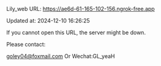 Lily_web URL: https://ae6d-61-165-102-156.ngrok-free.app

Updated at: 2024-12-10 16:26:25

If you cannot open this URL, the server might be down.

Please contact: 

goley04@foxmail.com Or Wechat:GL_yeaH